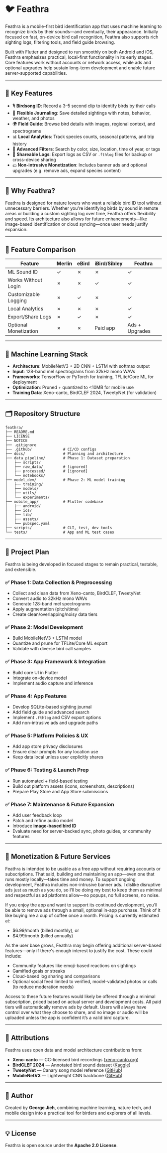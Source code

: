# 🐦 Feathra

Feathra is a mobile-first bird identification app that uses machine learning to recognize birds by their sounds—and eventually, their appearance. Initially focused on fast, on-device bird call recognition, Feathra also supports rich sighting logs, filtering tools, and field guide browsing.

Built with Flutter and designed to run smoothly on both Android and iOS, Feathra emphasizes practical, local-first functionality in its early stages. Core features work without accounts or network access, while ads and optional upgrades help sustain long-term development and enable future server-supported capabilities.

---

## 📲 Key Features

- 🎙️ **Birdsong ID**: Record a 3–5 second clip to identify birds by their calls
- 📒 **Flexible Journaling**: Save detailed sightings with notes, behavior, weather, and photos
- 🌍 **Field Guide**: Browse bird details with images, regional context, and spectrograms
- 📊 **Local Analytics**: Track species counts, seasonal patterns, and trip history
- 🧭 **Advanced Filters**: Search by color, size, location, time of year, or tags
- 🔗 **Shareable Logs**: Export logs as CSV or `.fthlog` files for backup or cross-device sharing
- 💵 **Non-intrusive Monetization**: Includes banner ads and optional upgrades (e.g. remove ads, expand species content)

---

## 🧠 Why Feathra?

Feathra is designed for nature lovers who want a reliable bird ID tool without unnecessary barriers. Whether you're identifying birds by sound in remote areas or building a custom sighting log over time, Feathra offers flexibility and speed. Its architecture also allows for future enhancements—like image-based identification or cloud syncing—once user needs justify expansion.

---

## 🚀 Feature Comparison

| Feature                | Merlin | eBird | iBird/Sibley | Feathra |
|------------------------|--------|-------|--------------|---------|
| ML Sound ID            | ✓      | ✗     | ✗            | ✓       |
| Works Without Login    | ✗      | ✗     | ✓            | ✓       |
| Customizable Logging   | ✗      | ✓     | ✗            | ✓       |
| Local Analytics        | ✗      | ✗     | ✗            | ✓       |
| Export/Share Logs      | ✗      | ✓     | ✗            | ✓       |
| Optional Monetization  | ✗      | ✗     | Paid app     | Ads + Upgrades |

---

## 🧠 Machine Learning Stack

- **Architecture**: MobileNetV3 + 2D CNN + LSTM with softmax output
- **Input**: 128-band mel spectrograms from 32kHz mono WAVs
- **Frameworks**: TensorFlow or PyTorch for training, TFLite/Core ML for deployment
- **Optimization**: Pruned + quantized to <10MB for mobile use
- **Training Data**: Xeno-canto, BirdCLEF 2024, TweetyNet (for validation)

---

## 🗂️ Repository Structure

```plaintext
feathra/
├── README.md
├── LICENSE
├── NOTICE
├── .gitignore
├── .github/              # CI/CD configs
├── docs/                 # Planning and architecture
├── data_pipeline/        # Phase 1: Dataset preparation
│   ├── scripts/
│   ├── raw_data/         # [ignored]
│   ├── processed/        # [ignored]
│   └── notebooks/
├── model_dev/            # Phase 2: ML model training
│   ├── training/
│   ├── models/
│   ├── utils/
│   └── experiments/
├── mobile_app/           # Flutter codebase
│   ├── android/
│   ├── ios/
│   ├── lib/
│   ├── assets/
│   └── pubspec.yaml
├── scripts/              # CLI, test, dev tools
└── tests/                # App and ML test cases
````

---

## 🧭 Project Plan

Feathra is being developed in focused stages to remain practical, testable, and extensible.

### ✅ Phase 1: Data Collection & Preprocessing

* Collect and clean data from Xeno-canto, BirdCLEF, TweetyNet
* Convert audio to 32kHz mono WAVs
* Generate 128-band mel spectrograms
* Apply augmentation (pitch/time)
* Create clean/overlapping/noisy data tiers

### ✅ Phase 2: Model Development

* Build MobileNetV3 + LSTM model
* Quantize and prune for TFLite/Core ML export
* Validate with diverse bird call samples

### ✅ Phase 3: App Framework & Integration

* Build core UI in Flutter
* Integrate on-device model
* Implement audio capture and inference

### ✅ Phase 4: App Features

* Develop SQLite-based sighting journal
* Add field guide and advanced search
* Implement `.fthlog` and CSV export options
* Add non-intrusive ads and upgrade paths

### ✅ Phase 5: Platform Policies & UX

* Add app store privacy disclosures
* Ensure clear prompts for any location use
* Keep data local unless user explicitly shares

### ✅ Phase 6: Testing & Launch Prep

* Run automated + field-based testing
* Build out platform assets (icons, screenshots, descriptions)
* Prepare Play Store and App Store submissions

### ✅ Phase 7: Maintenance & Future Expansion

* Add user feedback loop
* Patch and refine audio model
* Introduce **image-based bird ID**
* Evaluate need for server-backed sync, photo guides, or community features

---

## 🔐 Monetization & Future Services

Feathra is intended to be usable as a free app without requiring accounts or subscriptions. That said, building and maintaining an app—even one that runs mostly locally—takes time and money. To support ongoing development, Feathra includes non-intrusive banner ads. I dislike disruptive ads just as much as you do, so I’ll be doing my best to keep them as minimal and respectful as ad platforms allow—no popups, no full screens, no noise.

If you enjoy the app and want to support its continued development, you’ll be able to remove ads through a small, optional in-app purchase. Think of it like buying me a cup of coffee once a month. Pricing is currently estimated at:
- $6.99/month (billed monthly), or
- $4.99/month (billed annually)

As the user base grows, Feathra may begin offering additional server-based features—only if there's enough interest to justify the cost. These could include:
- Community features like emoji-based reactions on sightings
- Gamified goals or streaks
- Cloud-based log sharing and comparisons
- Optional social feed limited to verified, model-validated photos or calls (to reduce moderation needs)

Access to these future features would likely be offered through a minimal subscription, priced based on actual server and development costs. All paid tiers will automatically remove ads by default. Users will always have control over what they choose to share, and no image or audio will be uploaded unless the app is confident it’s a valid bird capture.

---

## 📝 Attributions

Feathra uses open data and model architecture contributions from:

* **Xeno-canto** — CC-licensed bird recordings ([xeno-canto.org](https://xeno-canto.org))
* **BirdCLEF 2024** — Annotated bird sound dataset ([Kaggle](https://www.kaggle.com/competitions/birdclef-2024))
* **TweetyNet** — Canary song model reference ([GitHub](https://github.com/yardencsGitHub/tweetynet))
* **MobileNetV3** — Lightweight CNN backbone ([GitHub](https://github.com/xiaochus/MobileNetV3))

---

## 👤 Author

Created by **George Jieh**, combining machine learning, nature tech, and mobile design into a practical tool for birders and explorers of all levels.

---

## 💡 License

Feathra is open source under the **Apache 2.0 License**.